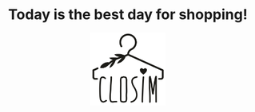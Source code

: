 <div style="text-align:center"><h1 id="phrase">Today is the best day for shopping!</h1></div>

<div style="text-align:center"><img src="logo.png" width="30%" height="30%"/></div>
